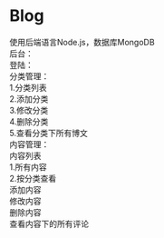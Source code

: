 # Blog
 使用后端语言Node.js，数据库MongoDB  
 后台：  
	 登陆：  
	 分类管理：  
		   1.分类列表  
		   2.添加分类  
		   3.修改分类  
		   4.删除分类  
		   5.查看分类下所有博文  
	 内容管理：  
		 内容列表  
			   1.所有内容  
			   2.按分类查看  
		 添加内容  
		 修改内容  
		 删除内容  
		 查看内容下的所有评论  
